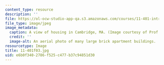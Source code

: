 ```yaml
---
content_type: resource
description: ''
file: https://ol-ocw-studio-app-qa.s3.amazonaws.com/courses/11-401-introduction-to-housing-community-and-economic-development-fall-2003/e6b0f3402786f525c477b37c94851d30_11-401f03.jpg
file_type: image/jpeg
image_metadata:
  caption: A view of housing in Cambridge, MA. (Image courtesy of Prof. Larry Vale.)
  credit: ''
  image-alt: An aerial photo of many large brick apartment buildings.
resourcetype: Image
title: 11-401f03.jpg
uid: e6b0f340-2786-f525-c477-b37c94851d30
---
```

